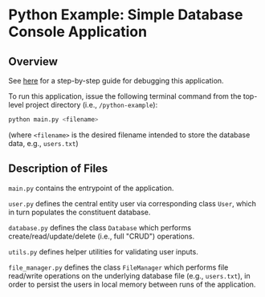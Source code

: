 # Python Example: Simple Database Console Application

## Overview

See [here](https://docs.google.com/document/d/1dvYPF8IUaanns3J5ztvIPo4zxVkEcgolYpHni2NP28U/) for a step-by-step guide for debugging this application.

To run this application, issue the following terminal command from the top-level project directory (i.e., `/python-example`):
```bash
python main.py <filename> 
```
(where `<filename>` is the desired filename intended to store the database data, e.g., `users.txt`)

## Description of Files

`main.py` contains the entrypoint of the application.

`user.py` defines the central entity user via corresponding class `User`, which in turn populates the constituent database.

`database.py` defines the class `Database` which performs create/read/update/delete (i.e., full "CRUD") operations.

`utils.py` defines helper utilities for validating user inputs.

`file_manager.py` defines the class `FileManager` which performs file read/write operations on the underlying database file (e.g., `users.txt`), in order to persist the users in local memory between runs of the application.
